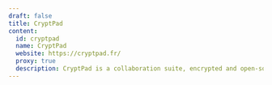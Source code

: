 ```yaml
---
draft: false
title: CryptPad
content:
  id: cryptpad
  name: CryptPad
  website: https://cryptpad.fr/
  proxy: true
  description: CryptPad is a collaboration suite, encrypted and open-source.
---
```

